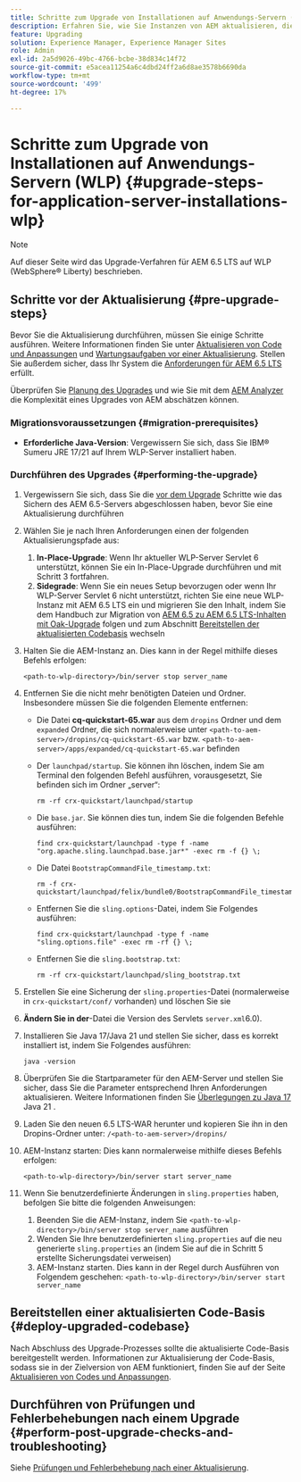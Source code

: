 ```yaml
---
title: Schritte zum Upgrade von Installationen auf Anwendungs-Servern (WLP)
description: Erfahren Sie, wie Sie Instanzen von AEM aktualisieren, die über WebSphere Liberty bereitgestellt werden.
feature: Upgrading
solution: Experience Manager, Experience Manager Sites
role: Admin
exl-id: 2a5d9026-49bc-4766-bcbe-38d834c14f72
source-git-commit: e5acea11254a6c4dbd24ff2a6d8ae3578b6690da
workflow-type: tm+mt
source-wordcount: '499'
ht-degree: 17%

---
```


# Schritte zum Upgrade von Installationen auf Anwendungs-Servern (WLP) {#upgrade-steps-for-application-server-installations-wlp}

>[!NOTE]
>
>Auf dieser Seite wird das Upgrade-Verfahren für AEM 6.5 LTS auf WLP (WebSphere® Liberty) beschrieben.

## Schritte vor der Aktualisierung {#pre-upgrade-steps}

Bevor Sie die Aktualisierung durchführen, müssen Sie einige Schritte ausführen. Weitere Informationen finden Sie unter [Aktualisieren von Code und Anpassungen](/help/sites-deploying/upgrading-code-and-customizations.md) und [Wartungsaufgaben vor einer Aktualisierung](/help/sites-deploying/pre-upgrade-maintenance-tasks.md). Stellen Sie außerdem sicher, dass Ihr System die [Anforderungen für AEM 6.5 LTS](/help/sites-deploying/technical-requirements.md) erfüllt.

Überprüfen Sie [Planung des Upgrades](/help/sites-deploying/upgrade-planning.md) und wie Sie mit dem [AEM Analyzer](/help/sites-deploying/aem-analyzer.md) die Komplexität eines Upgrades von AEM abschätzen können.

### Migrationsvoraussetzungen {#migration-prerequisites}

* **Erforderliche Java-Version**: Vergewissern Sie sich, dass Sie IBM® Sumeru JRE 17/21 auf Ihrem WLP-Server installiert haben.

### Durchführen des Upgrades {#performing-the-upgrade}

1. Vergewissern Sie sich, dass Sie die [vor dem Upgrade](#pre-upgrade-steps) Schritte wie das Sichern des AEM 6.5-Servers abgeschlossen haben, bevor Sie eine Aktualisierung durchführen
1. Wählen Sie je nach Ihren Anforderungen einen der folgenden Aktualisierungspfade aus:
   1. **In-Place-Upgrade**: Wenn Ihr aktueller WLP-Server Servlet 6 unterstützt, können Sie ein In-Place-Upgrade durchführen und mit Schritt 3 fortfahren.
   1. **Sidegrade**: Wenn Sie ein neues Setup bevorzugen oder wenn Ihr WLP-Server Servlet 6 nicht unterstützt, richten Sie eine neue WLP-Instanz mit AEM 6.5 LTS ein und migrieren Sie den Inhalt, indem Sie dem Handbuch zur Migration von [AEM 6.5 zu AEM 6.5 LTS-Inhalten mit Oak-Upgrade](/help/sites-deploying/aem-65-to-aem-65lts-content-migration-using-oak-upgrade.md) folgen und zum Abschnitt [Bereitstellen der aktualisierten Codebasis](#deploy-upgraded-codebase) wechseln

1. Halten Sie die AEM-Instanz an. Dies kann in der Regel mithilfe dieses Befehls erfolgen:

   ```shell
   <path-to-wlp-directory>/bin/server stop server_name
   ```

1. Entfernen Sie die nicht mehr benötigten Dateien und Ordner. Insbesondere müssen Sie die folgenden Elemente entfernen:

   * Die Datei **cq-quickstart-65.war** aus dem `dropins` Ordner und dem `expanded` Ordner, die sich normalerweise unter `<path-to-aem-server>/dropins/cq-quickstart-65.war` bzw. `<path-to-aem-server>/apps/expanded/cq-quickstart-65.war` befinden
   * Der `launchpad/startup`. Sie können ihn löschen, indem Sie am Terminal den folgenden Befehl ausführen, vorausgesetzt, Sie befinden sich im Ordner „server“:

     ```shell
     rm -rf crx-quickstart/launchpad/startup
     ```

   * Die `base.jar`. Sie können dies tun, indem Sie die folgenden Befehle ausführen:

     ```shell
     find crx-quickstart/launchpad -type f -name "org.apache.sling.launchpad.base.jar*" -exec rm -f {} \;
     ```

   * Die Datei `BootstrapCommandFile_timestamp.txt`:

     ```shell
     rm -f crx-quickstart/launchpad/felix/bundle0/BootstrapCommandFile_timestamp.txt
     ```

   * Entfernen Sie die `sling.options`-Datei, indem Sie Folgendes ausführen:

     ```shell
     find crx-quickstart/launchpad -type f -name "sling.options.file" -exec rm -rf {} \; 
     ```

   * Entfernen Sie die `sling.bootstrap.txt`:

     ```shell
     rm -rf crx-quickstart/launchpad/sling_bootstrap.txt
     ```

1. Erstellen Sie eine Sicherung der `sling.properties`-Datei (normalerweise in `crx-quickstart/conf/` vorhanden) und löschen Sie sie
1. **Ändern Sie in der**-Datei die Version des Servlets `server.xml`6.0).
1. Installieren Sie Java 17/Java 21 und stellen Sie sicher, dass es korrekt installiert ist, indem Sie Folgendes ausführen:

   ```shell
   java -version
   ```

1. Überprüfen Sie die Startparameter für den AEM-Server und stellen Sie sicher, dass Sie die Parameter entsprechend Ihren Anforderungen aktualisieren. Weitere Informationen finden Sie [Überlegungen zu Java 17 ](/help/sites-deploying/custom-standalone-install.md#java-considerations) Java 21 .
1. Laden Sie den neuen 6.5 LTS-WAR herunter und kopieren Sie ihn in den Dropins-Ordner unter: `/<path-to-aem-server>/dropins/`
1. AEM-Instanz starten: Dies kann normalerweise mithilfe dieses Befehls erfolgen:

   ```shell
   <path-to-wlp-directory>/bin/server start server_name
   ```

1. Wenn Sie benutzerdefinierte Änderungen in `sling.properties` haben, befolgen Sie bitte die folgenden Anweisungen:

   1. Beenden Sie die AEM-Instanz, indem Sie `<path-to-wlp-directory>/bin/server stop server_name` ausführen
   1. Wenden Sie Ihre benutzerdefinierten `sling.properties` auf die neu generierte `sling.properties` an (indem Sie auf die in Schritt 5 erstellte Sicherungsdatei verweisen)
   1. AEM-Instanz starten. Dies kann in der Regel durch Ausführen von Folgendem geschehen: `<path-to-wlp-directory>/bin/server start server_name`

## Bereitstellen einer aktualisierten Code-Basis {#deploy-upgraded-codebase}

Nach Abschluss des Upgrade-Prozesses sollte die aktualisierte Code-Basis bereitgestellt werden. Informationen zur Aktualisierung der Code-Basis, sodass sie in der Zielversion von AEM funktioniert, finden Sie auf der Seite [Aktualisieren von Codes und Anpassungen](/help/sites-deploying/upgrading-code-and-customizations.md).

## Durchführen von Prüfungen und Fehlerbehebungen nach einem Upgrade {#perform-post-upgrade-checks-and-troubleshooting}

Siehe [Prüfungen und Fehlerbehebung nach einer Aktualisierung](/help/sites-deploying/post-upgrade-checks-and-troubleshooting.md).
